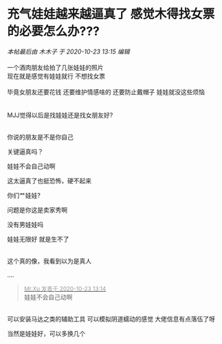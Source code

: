 # 充​气​娃娃越来越逼真了 感觉木得找女票的必要怎么办???


<i class="pstatus"> 本帖最后由 木木子 于 2020-10-23 13:15 编辑 </i><br />
<br />
一个酒肉朋友给拍了几张娃娃的照片 <br />
现在就是感觉有娃娃就行 不想找女票<br />
<br />
毕竟女朋友还要花钱 还要维护情感啥的 还要防止戴帽子 娃娃就没这些烦恼<br />
<br />
<br />
MJJ觉得以后是找娃娃还是找女朋友好?<br />
<br />
<img id="aimg_ZcA87" onclick="zoom(this, this.src, 0, 0, 0)" class="zoom" src="https://imgurl.mxdreamx.com/2020/10/23/TOIMG16fbc1023011018N.jpg" onmouseover="img_onmouseoverfunc(this)" onload="thumbImg(this)" border="0" alt="" /><br />
<img id="aimg_oYFIB" onclick="zoom(this, this.src, 0, 0, 0)" class="zoom" src="https://imgurl.mxdreamx.com/2020/10/23/TOIMG729c01023011018N.jpg" onmouseover="img_onmouseoverfunc(this)" onload="thumbImg(this)" border="0" alt="" /><br />
<img id="aimg_ju271" onclick="zoom(this, this.src, 0, 0, 0)" class="zoom" src="https://imgurl.mxdreamx.com/2020/10/23/TOIMG851841023011018N.jpg" onmouseover="img_onmouseoverfunc(this)" onload="thumbImg(this)" border="0" alt="" /><br />
<img id="aimg_J4t6x" onclick="zoom(this, this.src, 0, 0, 0)" class="zoom" src="https://imgurl.mxdreamx.com/2020/10/23/TOIMG403131023011019N.jpg" onmouseover="img_onmouseoverfunc(this)" onload="thumbImg(this)" border="0" alt="" /><br />
<img id="aimg_Fs83d" onclick="zoom(this, this.src, 0, 0, 0)" class="zoom" src="https://imgurl.mxdreamx.com/2020/10/23/TOIMGdbadd1023011022N.jpg" onmouseover="img_onmouseoverfunc(this)" onload="thumbImg(this)" border="0" alt="" /><br />
<img id="aimg_hU660" onclick="zoom(this, this.src, 0, 0, 0)" class="zoom" src="https://imgurl.mxdreamx.com/2020/10/23/TOIMG6f03d1023011022N.jpg" onmouseover="img_onmouseoverfunc(this)" onload="thumbImg(this)" border="0" alt="" /><br />
<img id="aimg_yIWnG" onclick="zoom(this, this.src, 0, 0, 0)" class="zoom" src="https://imgurl.mxdreamx.com/2020/10/23/TOIMGae4851023011022N.jpg" onmouseover="img_onmouseoverfunc(this)" onload="thumbImg(this)" border="0" alt="" /><br />
<img id="aimg_mqmi3" onclick="zoom(this, this.src, 0, 0, 0)" class="zoom" src="https://imgurl.mxdreamx.com/2020/10/23/TOIM**12a1023011024N.jpg" onmouseover="img_onmouseoverfunc(this)" onload="thumbImg(this)" border="0" alt="" /><br />


你说的朋友是不是你自己

关键逼真吗？

娃娃不会自己动啊

这太逼真了也挺恐怖，硬不起来<img src="static/image/smiley/default/sweat.gif" smilieid="10" border="0" alt="" />

你们艹娃娃?<br />


问题是你这是卖家秀啊

没有男娃娃吗<img src="static/image/smiley/yct/005.gif" smilieid="35" border="0" alt="" /><img id="aimg_GJnSG" onclick="zoom(this, this.src, 0, 0, 0)" class="zoom" src="https://cdn.jsdelivr.net/gh/hishis/forum-master/public/images/patch.gif" onmouseover="img_onmouseoverfunc(this)" onload="thumbImg(this)" border="0" alt="" />

娃娃无限好 就是生不了&nbsp; &nbsp;&nbsp; &nbsp;&nbsp; &nbsp;&nbsp; &nbsp;&nbsp; &nbsp;&nbsp; &nbsp;&nbsp; &nbsp;&nbsp; &nbsp;&nbsp; &nbsp;&nbsp; &nbsp;&nbsp; &nbsp;&nbsp; &nbsp;&nbsp; &nbsp;&nbsp; &nbsp;&nbsp; &nbsp;&nbsp; &nbsp;&nbsp;&nbsp;

<img id="aimg_K2iQn" onclick="zoom(this, this.src, 0, 0, 0)" class="zoom" src="https://imgurl.mxdreamx.com/2020/10/23/TOIMG403131023011019N.jpg" onmouseover="img_onmouseoverfunc(this)" onload="thumbImg(this)" border="0" alt="" /><br />
<br />
这个真的像，我看到以为是真人<img src="static/image/smiley/default/lol.gif" smilieid="12" border="0" alt="" />

<img src="static/image/smiley/default/sweat.gif" smilieid="10" border="0" alt="" />....

<div class="quote"><blockquote><font size="2"><a href="https://www.hostloc.com/forum.php?mod=redirect&amp;goto=findpost&amp;pid=9340710&amp;ptid=757573" target="_blank"><font color="#999999">Mr.Xu 发表于 2020-10-23 13:14</font></a></font><br />
娃娃不会自己动啊</blockquote></div><br />
可以安装马达之类的辅助工具 可以模拟阴​道蠕动的感觉 大佬信息有点落伍了呀

当然是娃娃好，可以多换几个
